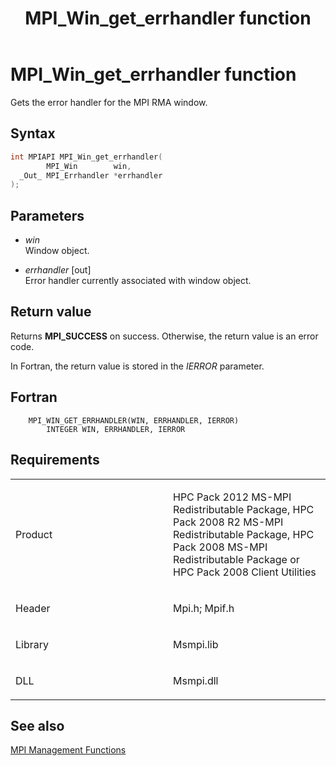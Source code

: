 ﻿---
title: MPI_Win_get_errhandler function
TOCTitle: MPI_Win_get_errhandler function
ms:assetid: dd5cd778-3db5-4d14-b08a-6f8eb23d4113
ms:mtpsurl: https://msdn.microsoft.com/en-us/library/Dn520606(v=VS.85)
ms:contentKeyID: 59361077
ms.date: 03/28/2018
mtps_version: v=VS.85
f1_keywords:
- MPI_WIN_GET_ERRHANDLER
- mpif/MPI_Win_get_errhandler
- mpi/MPI_WIN_GET_ERRHANDLER
dev_langs:
- C++
- C
---

# MPI\_Win\_get\_errhandler function

Gets the error handler for the MPI RMA window.

## Syntax

``` c++
int MPIAPI MPI_Win_get_errhandler(
        MPI_Win        win,
  _Out_ MPI_Errhandler *errhandler
);
```

## Parameters

  - *win*  
    Window object.

  - *errhandler* \[out\]  
    Error handler currently associated with window object.

## Return value

Returns **MPI\_SUCCESS** on success. Otherwise, the return value is an error code.

In Fortran, the return value is stored in the *IERROR* parameter.

## Fortran

``` FORTRAN
    MPI_WIN_GET_ERRHANDLER(WIN, ERRHANDLER, IERROR)
        INTEGER WIN, ERRHANDLER, IERROR
```

## Requirements

<table>
<colgroup>
<col style="width: 50%" />
<col style="width: 50%" />
</colgroup>
<tbody>
<tr class="odd">
<td><p>Product</p></td>
<td><p>HPC Pack 2012 MS-MPI Redistributable Package, HPC Pack 2008 R2 MS-MPI Redistributable Package, HPC Pack 2008 MS-MPI Redistributable Package or HPC Pack 2008 Client Utilities</p></td>
</tr>
<tr class="even">
<td><p>Header</p></td>
<td>Mpi.h;
Mpif.h</td>
</tr>
<tr class="odd">
<td><p>Library</p></td>
<td>Msmpi.lib</td>
</tr>
<tr class="even">
<td><p>DLL</p></td>
<td>Msmpi.dll</td>
</tr>
</tbody>
</table>


## See also

[MPI Management Functions](mpi-management-functions.md)

